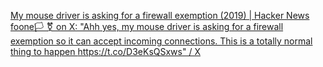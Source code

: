 
[My mouse driver is asking for a firewall exemption (2019) | Hacker News](https://news.ycombinator.com/item?id=28274305)
[foone🏳️ ⚧️ on X: "Ahh yes, my mouse driver is asking for a firewall exemption so it can accept incoming connections. This is a totally normal thing to happen https://t.co/D3eKsQSxws" / X](https://twitter.com/Foone/status/1146135405793669121)
